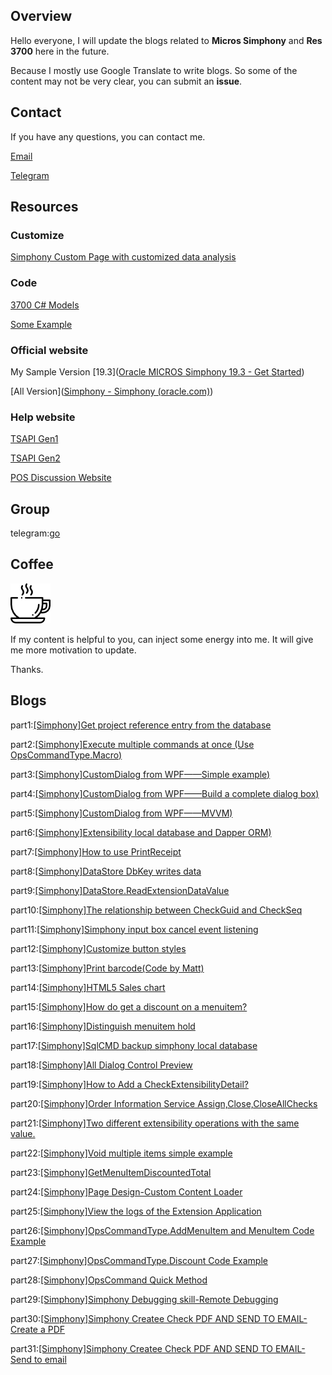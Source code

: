 ## Overview

Hello everyone, I will update the blogs related to **Micros Simphony** and **Res 3700** here in the future.

Because I mostly use Google Translate to write blogs. So some of the content may not be very clear, you can submit an **issue**.

## Contact

If you have any questions, you can contact me.

<a href="mailto:simphonydeveloper@outlook.com" target="_blank">Email</a>

[Telegram](./documents/telegram/README.md)

## Resources

### Customize

[Simphony Custom Page with customized data analysis](https://youtu.be/nhxGVf9TkYs)

### Code

[3700 C# Models](https://github.com/simphonydeveloper/Micros3700Models)

[Some Example](https://github.com/simphonydeveloper/DevelopmentMessageBoard)

### Official website

My Sample Version [19.3]([Oracle MICROS Simphony 19.3 - Get Started](https://docs.oracle.com/en/industries/food-beverage/simphony/19.3/index.html)) 

[All Version]([Simphony - Simphony (oracle.com)](https://docs.oracle.com/en/industries/food-beverage/simphony/index.html))

### Help website

[TSAPI Gen1](https://simphonytsapi.docs.apiary.io/#)

[TSAPI Gen2](https://stsgen2.docs.apiary.io/)

[POS Discussion Website](https://www.tek-tips.com/threadminder.cfm?pid=693)

## Group

telegram:[go](https://t.me/+mrE74p7wRx0wMWZl)

## Coffee

[![alt text](./documents/telegram/coffee.png)](https://www.paypal.me/developerpeter)

If my content is helpful to you, can inject some energy into me. It will give me more motivation to update.

Thanks.

## Blogs

part1:[[Simphony]Get project reference entry from the database](documents/part1/README.md)

part2:[[Simphony]Execute multiple commands at once (Use OpsCommandType.Macro)](documents/part2/README.md)

part3:[[Simphony]CustomDialog  from WPF——Simple example)](documents/part3/README.md)

part4:[[Simphony]CustomDialog  from WPF——Build a complete dialog box)](documents/part4/README.md)

part5:[[Simphony]CustomDialog  from WPF——MVVM)](documents/part5/README.md)

part6:[[Simphony]Extensibility local database and Dapper ORM)](documents/part6/README.md)

part7:[[Simphony]How to use PrintReceipt](documents/part7/README.md)

part8:[[Simphony]DataStore DbKey writes data](documents/part8/README.md)

part9:[[Simphony]DataStore.ReadExtensionDataValue](documents/part9/README.md)

part10:[[Simphony]The relationship between CheckGuid and CheckSeq](documents/part10/README.md)

part11:[[Simphony]Simphony input box cancel event listening](documents/part11/README.md)

part12:[[Simphony]Customize button styles](documents/part12/README.md)

part13:[[Simphony]Print barcode(Code by Matt)](src/extensibility/SimphonyBlogs/SimphonyExample/Parts/Part13.cs)

part14:[[Simphony]HTML5 Sales chart](documents/part14/README.md)

part15:[[Simphony]How do  get a discount on a menuitem?](documents/part15/README.md)

part16:[[Simphony]Distinguish menuitem hold](documents/part16/README.md)

part17:[[Simphony]SqlCMD backup  simphony local database](documents/part17/README.md)

part18:[[Simphony]All Dialog Control Preview](documents/part18/README.md)

part19:[[Simphony]How to Add a CheckExtensibilityDetail?](documents/part19/README.md)

part20:[[Simphony]Order Information Service Assign,Close,CloseAllChecks](documents/part20/README.md)

part21:[[Simphony]Two different extensibility operations with the same value.](documents/part21/README.md)

part22:[[Simphony]Void multiple items simple example](documents/part22/README.md)

part23:[[Simphony]GetMenuItemDiscountedTotal](documents/part23/README.md)

part24:[[Simphony]Page Design-Custom Content Loader](documents/part24/README.md)

part25:[[Simphony]View the logs of the Extension Application](documents/part25/README.md)

part26:[[Simphony]OpsCommandType.AddMenuItem and MenuItem Code Example](documents/part26/README.md)

part27:[[Simphony]OpsCommandType.Discount Code Example](documents/part27/README.md)

part28:[[Simphony]OpsCommand  Quick Method](documents/part28/README.md)

part29:[[Simphony]Simphony Debugging skill-Remote Debugging](documents/part29/README.md)

part30:[[Simphony]Simphony Createe Check PDF AND SEND TO EMAIL-Create a PDF](documents/part30/README.md)

part31:[[Simphony]Simphony Createe Check PDF AND SEND TO EMAIL-Send to email](documents/part31/README.md)











